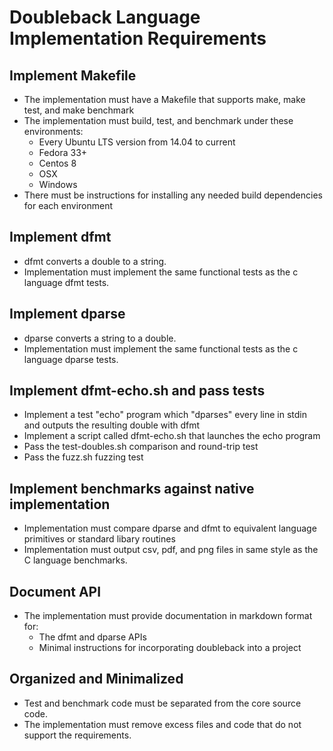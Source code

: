 # Doubleback Language Implementation Requirements

## Implement Makefile

* The implementation must have a Makefile that supports make, make test, and make benchmark
* The implementation must build, test, and benchmark under these environments:
    * Every Ubuntu LTS version from 14.04 to current
    * Fedora 33+
    * Centos 8
    * OSX
    * Windows
* There must be instructions for installing any needed build dependencies for each environment

## Implement dfmt

* dfmt converts a double to a string.
* Implementation must implement the same functional tests as the c language dfmt tests.

## Implement dparse

* dparse converts a string to a double.
* Implementation must implement the same functional tests as the c language dparse tests.

## Implement dfmt-echo.sh and pass tests

* Implement a test "echo" program which "dparses" every line in stdin and outputs the resulting double with dfmt
* Implement a script called dfmt-echo.sh that launches the echo program
* Pass the test-doubles.sh comparison and round-trip test
* Pass the fuzz.sh fuzzing test

## Implement benchmarks against native implementation

* Implementation must compare dparse and dfmt to equivalent language primitives or standard libary routines
* Implementation must output csv, pdf, and png files in same style as the C language benchmarks.

## Document API

* The implementation must provide documentation in markdown format for:
    * The dfmt and dparse APIs
    * Minimal instructions for incorporating doubleback into a project

## Organized and Minimalized

* Test and benchmark code must be separated from the core source code.
* The implementation must remove excess files and code that do not support the requirements.
